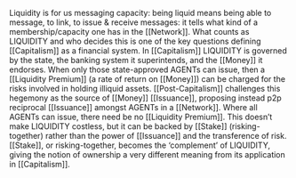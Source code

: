 Liquidity is for us messaging capacity: being liquid means being able to message, to link, to issue & receive messages: it tells what kind of a membership/capacity one has in the [[Network]]. What counts as LIQUIDITY and who decides this is one of the key questions defining [[Capitalism]] as a financial system. In [[Capitalism]] LIQUIDITY is governed by the state, the banking system it superintends, and the [[Money]] it endorses. When only those state-approved AGENTs can issue, then a [[Liquidity Premium]] (a rate of return on [[Money]]) can be charged for the risks involved in holding illiquid assets. [[Post-Capitalism]] challenges this hegemony as the source of [[Money]] [[Issuance]], proposing instead p2p reciprocal [[Issuance]] amongst AGENTs in a [[Network]]. Where all AGENTs can issue, there need be no [[Liquidity Premium]]. This doesn’t make LIQUIDITY costless, but it can be backed by [[Stake]] (risking-together) rather than the power of [[Issuance]] and the transference of risk. [[Stake]], or risking-together, becomes the ‘complement’ of LIQUIDITY, giving the notion of ownership a very different meaning from its application in [[Capitalism]].